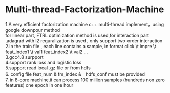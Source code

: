 # Multi-thread-Factorization-Machine
1.A very efficient factorization machine c++ multi-thread implement，using google downpour method  
for linear part, FTRL optimization method is used,for interaction part ,adagrad with l2 reguralization is used , only support two-order interaction
2.in the train file , each line contains a sample, in format
click \t impre \t feat_index1 \t val1 feat_index2 \t val2 ...  
3.gcc4.8 surpport  
4.support rank loss and logistic loss   
5.support read local .gz file or from hdfs   
6. config file feat_num & fm_index &　hdfs_conf must be provided  
7. in 8-core machine,it can process 100 million samples (hundreds non zero features) one epoch in one hour  

